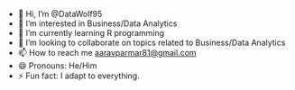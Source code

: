 - 👋 Hi, I’m @DataWolf95
- 👀 I’m interested in Business/Data Analytics
- 🌱 I’m currently learning R programming
- 💞️ I’m looking to collaborate on topics related to Business/Data Analytics
- 📫 How to reach me aaravparmar81@gmail.com
- 😄 Pronouns: He/Him
- ⚡ Fun fact: I adapt to everything.

<!---
DataWolf95/DataWolf95 is a ✨ special ✨ repository because its `README.md` (this file) appears on your GitHub profile.
You can click the Preview link to take a look at your changes.
--->
